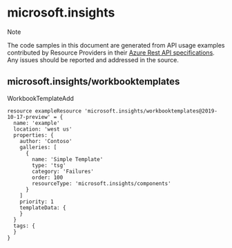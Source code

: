 # microsoft.insights
  
> [!NOTE]
> The code samples in this document are generated from API usage examples contributed by Resource Providers in their [Azure Rest API specifications](https://github.com/Azure/azure-rest-api-specs). Any issues should be reported and addressed in the source.


## microsoft.insights/workbooktemplates

WorkbookTemplateAdd
```bicep
resource exampleResource 'microsoft.insights/workbooktemplates@2019-10-17-preview' = {
  name: 'example'
  location: 'west us'
  properties: {
    author: 'Contoso'
    galleries: [
      {
        name: 'Simple Template'
        type: 'tsg'
        category: 'Failures'
        order: 100
        resourceType: 'microsoft.insights/components'
      }
    ]
    priority: 1
    templateData: {
    }
  }
  tags: {
  }
}
```
